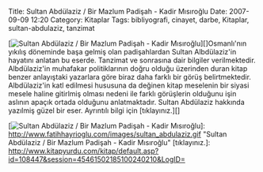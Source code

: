 Title: Sultan Abdülaziz / Bir Mazlum Padişah - Kadir Mısıroğlu
Date: 2007-09-09 12:20
Category: Kitaplar
Tags: bibliyografi, cinayet, darbe, Kitaplar, sultan-abdulaziz, tanzimat

[![Sultan Abdülaziz / Bir Mazlum Padişah - Kadir Mısıroğlu][]][]Osmanlı'nın yıkılış döneminde başa gelmiş olan
padişahlardan Sultan Albdülaziz'in hayatını anlatan bu eserde. Tanzimat
ve sonrasına dair bilgiler verilmektedir. Albdülaziz'in muhafakar
politiklarının doğru olduğu üzerinden duran kitap benzer anlayıştaki
yazarlara göre biraz daha farklı bir görüş belirtmektedir. Albdülaziz'in
katl edilmesi hususuna da değinen kitap meselenin bir siyasi mesele
haline gitirlmiş olması nedeni ile farklı görüşlerin olduğunu işin
aslının apaçık ortada olduğunu anlatmaktadır. Sultan Abdülaziz hakkında
yazılmiş güzel bir eser. Ayrıntılı bilgi için [tıklayınız.][]

  [Sultan Abdülaziz / Bir Mazlum Padişah - Kadir Mısıroğlu]: http://www.fatihhayrioglu.com/images/sultan_abdulaziz.kucukresim.gif
  [![Sultan Abdülaziz / Bir Mazlum Padişah - Kadir Mısıroğlu][]]: http://www.fatihhayrioglu.com/images/sultan_abdulaziz.gif
    "Sultan Abdülaziz / Bir Mazlum Padişah - Kadir Mısıroğlu"
  [tıklayınız.]: http://www.kitapyurdu.com/kitap/default.asp?id=108447&session=45461502185100240210&LogID=
